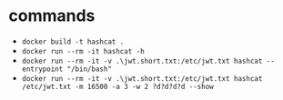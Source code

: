 # commands
- `docker build -t hashcat .`
- `docker run --rm -it hashcat -h`
- `docker run --rm -it -v .\jwt.short.txt:/etc/jwt.txt hashcat --entrypoint "/bin/bash"`
- `docker run --rm -it -v .\jwt.short.txt:/etc/jwt.txt hashcat /etc/jwt.txt -m 16500 -a 3 -w 2 ?d?d?d?d --show`